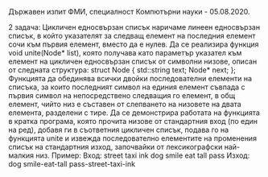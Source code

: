 Държавен изпит ФМИ, специалност Компютърни науки - 05.08.2020.

2 задача:  Цикличен едносвързан списък наричаме линеен едносвързан списък, в който указателят за следващ елемент на последния елемент сочи към първия елемент, вместо да е нулев. Да се реализира функция 
void unite(Node* list), която получава като параметър указател към елемент на цикличен едносвързан списък от символни низове, описан от следната структура:
struct Node {
    std::string text;
    Node* next;
};
Функцията да обединява всички двойки последователни елементи на списъка, за които последният символ на единия елемент съвпада с първия символ на непосредствено следващия го елемент, в общ елемент, чийто низ е съставен от слепването на низовете на двата елемента, разделени с тире.
Да се демонстрира работата на функцията в кратка програма, която прочита низове от стандартния вход (по един на ред), добавя ги в съответния цикличен списък, подава го на функцията unite и извежда последователно елементите на променения списък на стандартния изход, започвайки от лексикографски най-малкия низ.
Пример:
Вход:
street
taxi
ink
dog
smile
eat
tall
pass
Изход:
dog
smile-eat-tall
pass-street-taxi-ink

